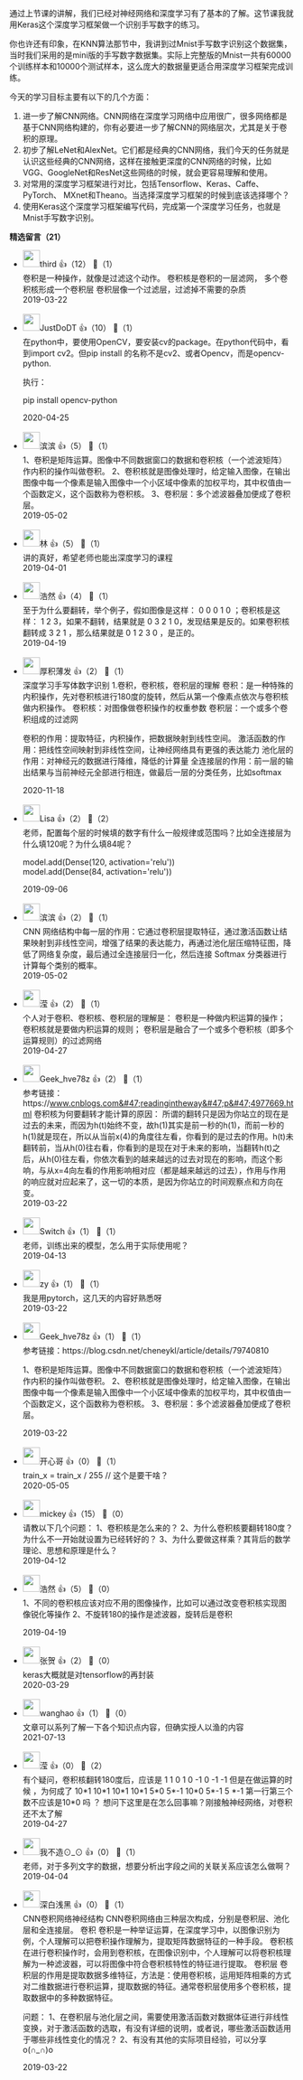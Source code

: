 通过上节课的讲解，我们已经对神经网络和深度学习有了基本的了解。这节课我就用Keras这个深度学习框架做一个识别手写数字的练习。

你也许还有印象，在KNN算法那节中，我讲到过Mnist手写数字识别这个数据集，当时我们采用的是mini版的手写数字数据集。实际上完整版的Mnist一共有60000个训练样本和10000个测试样本，这么庞大的数据量更适合用深度学习框架完成训练。

今天的学习目标主要有以下的几个方面：

1. 进一步了解CNN网络。CNN网络在深度学习网络中应用很广，很多网络都是基于CNN网络构建的，你有必要进一步了解CNN的网络层次，尤其是关于卷积的原理。
2. 初步了解LeNet和AlexNet。它们都是经典的CNN网络，我们今天的任务就是认识这些经典的CNN网络，这样在接触更深度的CNN网络的时候，比如VGG、GoogleNet和ResNet这些网络的时候，就会更容易理解和使用。
3. 对常用的深度学习框架进行对比，包括Tensorflow、Keras、Caffe、PyTorch、 MXnet和Theano。当选择深度学习框架的时候到底该选择哪个？
4. 使用Keras这个深度学习框架编写代码，完成第一个深度学习任务，也就是Mnist手写数字识别。
<div><strong>精选留言（21）</strong></div><ul>
<li><img src="https://static001.geekbang.org/account/avatar/00/0f/a4/5a/e708e423.jpg" width="30px"><span>third</span> 👍（12） 💬（1）<div>卷积是一种操作，就像是过滤这个动作。
卷积核是卷积的一层滤网，
多个卷积核形成一个卷积层
卷积层像一个过滤层，过滤掉不需要的杂质</div>2019-03-22</li><br/><li><img src="https://static001.geekbang.org/account/avatar/00/11/33/07/8f351609.jpg" width="30px"><span>JustDoDT</span> 👍（10） 💬（1）<div>在python中，要使用OpenCV，要安装cv的package。在python代码中，看到import cv2。但pip install 的名称不是cv2、或者Opencv，而是opencv-python.

执行：

pip install opencv-python</div>2020-04-25</li><br/><li><img src="https://static001.geekbang.org/account/avatar/00/14/5d/27/74e152d3.jpg" width="30px"><span>滨滨</span> 👍（5） 💬（1）<div>1、卷积是矩阵运算。图像中不同数据窗口的数据和卷积核（一个滤波矩阵）作内积的操作叫做卷积。
2、卷积核就是图像处理时，给定输入图像，在输出图像中每一个像素是输入图像中一个小区域中像素的加权平均，其中权值由一个函数定义，这个函数称为卷积核。
3、卷积层：多个滤波器叠加便成了卷积层。</div>2019-05-02</li><br/><li><img src="https://static001.geekbang.org/account/avatar/00/13/2d/89/a01375a1.jpg" width="30px"><span>林</span> 👍（5） 💬（1）<div>讲的真好，希望老师也能出深度学习的课程</div>2019-04-01</li><br/><li><img src="https://static001.geekbang.org/account/avatar/00/13/c2/c3/da31c9c2.jpg" width="30px"><span>浩然</span> 👍（4） 💬（1）<div>至于为什么要翻转，举个例子，假如图像是这样： 0 0 0 1 0 ；卷积核是这样： 1 2 3，如果不翻转，结果就是 0 3 2 1 0，发现结果是反的。如果卷积核翻转成 3 2 1 ，那么结果就是 0 1 2 3 0 ，是正的。</div>2019-04-19</li><br/><li><img src="https://static001.geekbang.org/account/avatar/00/12/69/92/69c2c135.jpg" width="30px"><span>厚积薄发</span> 👍（2） 💬（1）<div>深度学习手写体数字识别
1.卷积，卷积核，卷积层的理解
卷积：是一种特殊的内积操作，先对卷积核进行180度的旋转，然后从第一个像素点依次与卷积核做内积操作。
卷积核：对图像做卷积操作的权重参数
卷积层：一个或多个卷积组成的过滤网

卷积的作用：提取特征，内积操作，把数据映射到线性空间。
激活函数的作用：把线性空间映射到非线性空间，让神经网络具有更强的表达能力
池化层的作用：对神经元的数据进行降维，降低的计算量
全连接层的作用：前一层的输出结果与当前神经元全部进行相连，做最后一层的分类任务，比如softmax</div>2020-11-18</li><br/><li><img src="https://static001.geekbang.org/account/avatar/00/18/c2/de/98cd7728.jpg" width="30px"><span>Lisa</span> 👍（2） 💬（2）<div>老师，配置每个层的时候填的数字有什么一般规律或范围吗？比如全连接层为什么填120呢？为什么填84呢？

model.add(Dense(120, activation=&#39;relu&#39;))
model.add(Dense(84, activation=&#39;relu&#39;))</div>2019-09-06</li><br/><li><img src="https://static001.geekbang.org/account/avatar/00/14/5d/27/74e152d3.jpg" width="30px"><span>滨滨</span> 👍（2） 💬（1）<div>CNN 网络结构中每一层的作用：它通过卷积层提取特征，通过激活函数让结果映射到非线性空间，增强了结果的表达能力，再通过池化层压缩特征图，降低了网络复杂度，最后通过全连接层归一化，然后连接 Softmax 分类器进行计算每个类别的概率。</div>2019-05-02</li><br/><li><img src="https://static001.geekbang.org/account/avatar/00/12/a3/87/c415e370.jpg" width="30px"><span>滢</span> 👍（2） 💬（1）<div>个人对于卷积、卷积核、卷积层的理解是：
卷积是一种做内积运算的操作；
卷积核就是要做内积运算的规则；
卷积层是融合了一个或多个卷积核（即多个运算规则）的过滤网络</div>2019-04-27</li><br/><li><img src="https://static001.geekbang.org/account/avatar/00/0f/7d/05/4bad0c7c.jpg" width="30px"><span>Geek_hve78z</span> 👍（2） 💬（1）<div>参考链接：https:&#47;&#47;www.cnblogs.com&#47;readingintheway&#47;p&#47;4977669.html
卷积核为何要翻转才能计算的原因：
所谓的翻转只是因为你站立的现在是过去的未来，而因为h(t)始终不变，故h(1)其实是前一秒的h(1)，而前一秒的h(1)就是现在，所以从当前x(4)的角度往左看，你看到的是过去的作用。h(t)未翻转前，当从h(0)往右看，你看到的是现在对于未来的影响，当翻转h(t)之后，从h(0)往左看，你依次看到的越来越远的过去对现在的影响，而这个影响，与从x=4向左看的作用影响相对应（都是越来越远的过去），作用与作用的响应就对应起来了，这一切的本质，是因为你站立的时间观察点和方向在变。</div>2019-03-22</li><br/><li><img src="https://static001.geekbang.org/account/avatar/00/13/15/c6/f5c543ef.jpg" width="30px"><span>Switch</span> 👍（1） 💬（1）<div>老师，训练出来的模型，怎么用于实际使用呢？</div>2019-04-13</li><br/><li><img src="https://static001.geekbang.org/account/avatar/00/14/a5/e8/ca96d759.jpg" width="30px"><span>zy</span> 👍（1） 💬（1）<div>我是用pytorch，这几天的内容好熟悉呀</div>2019-03-22</li><br/><li><img src="https://static001.geekbang.org/account/avatar/00/0f/7d/05/4bad0c7c.jpg" width="30px"><span>Geek_hve78z</span> 👍（1） 💬（1）<div>参考链接：https:&#47;&#47;blog.csdn.net&#47;cheneykl&#47;article&#47;details&#47;79740810

1、卷积是矩阵运算。图像中不同数据窗口的数据和卷积核（一个滤波矩阵）作内积的操作叫做卷积。
2、卷积核就是图像处理时，给定输入图像，在输出图像中每一个像素是输入图像中一个小区域中像素的加权平均，其中权值由一个函数定义，这个函数称为卷积核。
3、卷积层：多个滤波器叠加便成了卷积层。</div>2019-03-22</li><br/><li><img src="https://static001.geekbang.org/account/avatar/00/1a/05/fc/bceb3f2b.jpg" width="30px"><span>开心哥</span> 👍（0） 💬（1）<div>train_x = train_x &#47; 255   &#47;&#47; 这个是要干啥？</div>2020-05-05</li><br/><li><img src="https://static001.geekbang.org/account/avatar/00/10/0c/0f/93d1c8eb.jpg" width="30px"><span>mickey</span> 👍（15） 💬（0）<div>请教以下几个问题：
1、卷积核是怎么来的？
2、为什么卷积核要翻转180度？为什么不一开始就设置为已经转好的？
3、为什么要做这样乘？其背后的数学理论、思想和原理是什么？</div>2019-04-12</li><br/><li><img src="https://static001.geekbang.org/account/avatar/00/13/c2/c3/da31c9c2.jpg" width="30px"><span>浩然</span> 👍（5） 💬（0）<div>1、不同的卷积核应该对应不用的图像操作，比如可以通过改变卷积核实现图像锐化等操作
2、不旋转180的操作是滤波器，旋转后是卷积
</div>2019-04-19</li><br/><li><img src="https://static001.geekbang.org/account/avatar/00/13/94/6d/5cd6e8c7.jpg" width="30px"><span>张贺</span> 👍（2） 💬（0）<div>keras大概就是对tensorflow的再封装</div>2020-03-29</li><br/><li><img src="https://static001.geekbang.org/account/avatar/00/19/03/b5/61258e9b.jpg" width="30px"><span>wanghao</span> 👍（1） 💬（0）<div>文章可以系列了解一下各个知识点内容，但确实授人以渔的内容</div>2021-07-13</li><br/><li><img src="https://static001.geekbang.org/account/avatar/00/12/a3/87/c415e370.jpg" width="30px"><span>滢</span> 👍（0） 💬（2）<div>有个疑问，卷积核翻转180度后，应该是
1     1     0
1     0    -1
0    -1   -1
但是在做运算的时候 ，为何成了
10*1   10*1  10*1
10*1   5*0   5*-1
10*0   5*-1 5 *-1
第一行第三个数不应该是10*0 吗 ？ 想问下这里是在怎么回事嘛？刚接触神经网络，对卷积还不太了解</div>2019-04-27</li><br/><li><img src="https://static001.geekbang.org/account/avatar/00/16/24/d5/04d68bc0.jpg" width="30px"><span>我不造⊙_⊙</span> 👍（0） 💬（1）<div>老师，对于多列文字的数据，想要分析出字段之间的关联关系应该怎么做啊？</div>2019-04-04</li><br/><li><img src="https://static001.geekbang.org/account/avatar/00/11/26/53/60fe31fb.jpg" width="30px"><span>深白浅黑</span> 👍（0） 💬（1）<div>CNN卷积网络神经结构
CNN卷积网络由三种层次构成，分别是卷积层、池化层和全连接层。
卷积
卷积是一种举证运算，在深度学习中，以图像识别为例，个人理解可以把卷积操作理解为，提取矩阵数据特征的一种手段。
卷积核
在进行卷积操作时，会用到卷积核，在图像识别中，个人理解可以将卷积核理解为一种滤波器，可以将图像中符合卷积核特性的特征进行提取。
卷积层
卷积层的作用是提取数据多维特征，方法是：使用卷积核，运用矩阵相乘的方式对二维数据进行卷积运算，提取数据的特征。通常卷积层使用多个卷积核，提取数据中的多种数据特征。

问题：
1、在卷积层与池化层之间，需要使用激活函数对数据体征进行非线性变换，对于激活函数的选取，有没有详细的说明，或者说，哪些激活函数适用于哪些非线性变化的情况？
2、有没有其他的实际项目经验，可以分享o(∩_∩)o </div>2019-03-22</li><br/>
</ul>